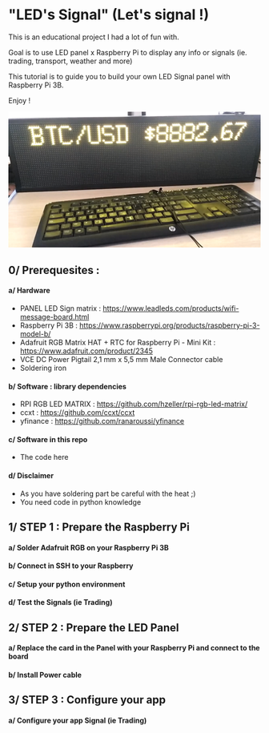 # "LED's Signal" (Let's signal !)

This is an educational project I had a lot of fun with.

Goal is to use LED panel x Raspberry Pi to display any info or signals (ie. trading, transport, weather and more)

This tutorial is to guide you to build your own LED Signal panel with Raspberry Pi 3B.

Enjoy !

![LED's Signal Bitcoin price](https://github.com/remroc/LED-s-Signal/blob/master/LEDsSignal1.png)

## 0/ Prerequesites :

#### a/ Hardware

- PANEL LED Sign matrix : https://www.leadleds.com/products/wifi-message-board.html
- Raspberry Pi 3B : https://www.raspberrypi.org/products/raspberry-pi-3-model-b/
- Adafruit RGB Matrix HAT + RTC for Raspberry Pi - Mini Kit : https://www.adafruit.com/product/2345
- VCE DC Power Pigtail 2,1 mm x 5,5 mm Male Connector cable 
- Soldering iron

#### b/ Software : library dependencies
- RPI RGB LED MATRIX : https://github.com/hzeller/rpi-rgb-led-matrix/
- ccxt : https://github.com/ccxt/ccxt
- yfinance : https://github.com/ranaroussi/yfinance

#### c/ Software in this repo
- The code here

#### d/ Disclaimer
- As you have soldering part be careful with the heat ;)
- You need code in python knowledge

## 1/ STEP 1 : Prepare the Raspberry Pi

#### a/ Solder Adafruit RGB on your Raspberry Pi 3B

#### b/ Connect in SSH to your Raspberry

#### c/ Setup your python environment

#### d/ Test the Signals (ie Trading)

## 2/ STEP 2 : Prepare the LED Panel

#### a/ Replace the card in the Panel with your Raspberry Pi and connect to the board

#### b/ Install Power cable

## 3/ STEP 3 : Configure your app

#### a/ Configure your app Signal (ie Trading)
